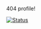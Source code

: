 404 profile!

[![Status](https://api.netlify.com/api/v1/badges/59c2d72c-d09d-4c8f-9c7c-c76aed2eaa29/deploy-status)](https://app.netlify.com/sites/cryptoskyplatform/deploys)
